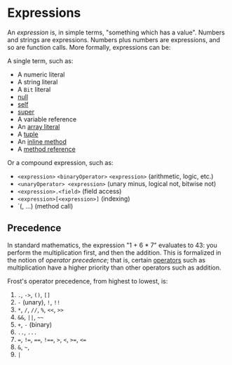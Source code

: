 Expressions
===========

An *expression* is, in simple terms, "something which has a value". Numbers and strings are
expressions. Numbers plus numbers are expressions, and so are function calls. More formally,
expressions can be:

A single term, such as:

* A numeric literal
* A string literal
* A `Bit` literal
* [null](null.html)
* [self](self.html)
* [super](super.html)
* A variable reference
* An [array literal](arrayLiterals.html#simple)
* A [tuple](tuples.html#simple)
* An [inline method](inlineMethods.html)
* A [method reference](methodReferences.html)

Or a compound expression, such as:

* `<expression>` `<binaryOperator>` `<expression>` (arithmetic, logic, etc.)
* `<unaryOperator> <expression>` (unary minus, logical not, bitwise not)
* `<expression>.<field>` (field access)
* `<expression>[<expression>]` (indexing)
* `<expression>(<expression>, <expression>...) (method call)

<a name="precedence"></a>
Precedence
----------

In standard mathematics, the expression "1 + 6 * 7" evaluates to 43: you perform the multiplication
first, and then the addition. This is formalized in the notion of *operator precedence*; that is,
certain [operators](operators.html) such as multiplication have a higher priority than other
operators such as addition.

Frost's operator precedence, from highest to lowest, is:

1. `.`, `->`, `()`, `[]`
2. `-` (unary), `!`, `!!`
3. `*`, `/`, `//`, `%`, `<<`, `>>`
4. `&&`, `||`, `~~`
5. `+`, `-` (binary)
6. `..`, `...`
7. `=`, `!=`, `==`, `!==`, `>`, `<`, `>=`, `<=`
8. `&`, `~`,
9. `|`